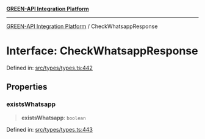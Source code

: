 [**GREEN-API Integration Platform**](../README.md)

***

[GREEN-API Integration Platform](../globals.md) / CheckWhatsappResponse

# Interface: CheckWhatsappResponse

Defined in: [src/types/types.ts:442](https://github.com/green-api/greenapi-integration/blob/62a96bf9bfbccb88022bc7b0859de19e8c48289f/src/types/types.ts#L442)

## Properties

### existsWhatsapp

> **existsWhatsapp**: `boolean`

Defined in: [src/types/types.ts:443](https://github.com/green-api/greenapi-integration/blob/62a96bf9bfbccb88022bc7b0859de19e8c48289f/src/types/types.ts#L443)
